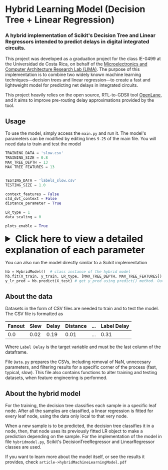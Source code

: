 # Hybrid Learning Model (Decision Tree + Linear Regression)

### A hybrid implementation of Scikit's Decision Tree and Linear Regressors intended to predict delays in digital integrated circuits. 

This project was developed as a graduation project for the class IE-0499 at the Universidad de Costa Rica, on behalf of the  [Microelectronics and Computer Architecture Research Lab (LIMA)](https://eie.ucr.ac.cr/laboratorios/lima/). The purpose of this implementation is to combine two widely known machine learning techniques—decision trees and linear 
regression—to create a fast and lightweight model for predicting net delays in integrated circuits.

This project heavily relies on the open source, RTL-to-GDSII tool [OpenLane](https://github.com/The-OpenROAD-Project/OpenLane), and it aims to improve pre-routing delay approximations provided by the tool. 

## Usage


To use the model, simply access the `main.py` and run it. The model's parameters can be modified by editing lines `9-25` of the main file. You will need data to train and test the model



```python
TRAINING_DATA = 'slow.csv'
TRAINING_SIZE = 0.8
MAX_TREE_DEPTH = 13
MAX_TREE_FEATURES = 13


TESTING_DATA = 'labels_slow.csv'
TESTING_SIZE = 1.0

context_features = False
std_dvt_context = False
distance_parameter = True

LR_type = 1
data_scaling = 0

plots_enable = True
```
<details>
  <summary style="font-size: 30px; font-weight: bold;"> Click here to view a detailed explanation of each parameter </summary>

* `TRAINING_DATA:` The file path for the CSV used to train the model. 
* `TRAINING_SIZE:` Represents the percentage of `TRAINING_DATA` to be used as training data.
* `MAX_TREE_DEPTH:` Limits the depth of the decision tree.
* `MAX_TREE_FEATURES:` Limits the feature usage of the decision tree.
* `TESTING_DATA:` The file path for the CSV used to test the model.
* `TESTING_SIZE:` Represents the percentage of `TESTING_DATA` to be used as testing data.
* `context_features`: Denotes usage of features related to the locations of the context sinks in the model.
  *  `True:` Context features are used.
  * `False:` Context features are not used.
* `std_dvt_context:` Denotes usage of features related to the standard deviation of the location of the context sinks in the model.
  *  `True:` The standard deviation of the context features are used.
  * `False:` The standard deviation of the context features are not used.
* `distance_parameter:` Denotes usage of a parameter that replaces X and Y locations of driver and sink gates with the euclidean distance between gates.
  *  `True:` The distance parameter is used.
  * `False:` The distance parameter is not used.
* `LR_type:` Represents the type of linear regressor to be used in the model.
  * `0:` The standard linear regression OLS is used.
  * `1:` The Ridge linear regression is used.
*`data_scaling:` Represents the type of data scaling to be applied to the model.
  * `0:` No data scaling is applied.
  * `1:` Standardization is applied to the data.
  * `2:` Normalization is applied to the data. 

</details>

You can also run the model directly similar to a Scikit implementation
``` python
hb = HybridModel()  # class instance of the hybrid model
hb.fit(X_train, y_train, LR_type, [MAX_TREE_DEPTH, MAX_TREE_FEATURES]) # Use fit() method to train the hybrid model
y_lr_pred = hb.predict(X_test) # get y_pred using predict() method. Outputs in a numpy array
```

## About the data
Datasets in the form of CSV files are needed to train and to test the model. The CSV file is formatted as

<div align="center">
  
| Fanout   | Slew     | Delay    | Distance | ...      | Label Delay|
|----------|----------|----------|----------|----------|----------  |
| 0.0      |     0.02 |    0.19  |    0.01  | ...      | 0.31       | 

</div>

Where `Label Delay` is the target variable and must be the last column of the dataframe.

File `Data.py` prepares the CSVs, including removal of NaN, unnecesary parameters, and filtering results for a specific corner of the process (fast, typical, slow). This file also contains functions to alter training and testing datasets, when feature engineering is performed. 

## About the hybrid model 

For the training, the decision tree classifies each sample in a specific leaf node. After all the samples are classified, a linear regression is fitted for every leaf node, using the data only local to that very node. 

When a new sample is to be predicted, the decision tree classifies it in a node, then, that node uses its previously fitted LR object to make a prediction depending on the sample. 
For the implementation of the model in file `hybridmodel.py`, Scikit's DecisionTreeRegressor and LinearRegressor classes are used. 

If you want to learn more about the model itself, or see the results it provides, check `article->hybridMachineLearningModel.pdf`





